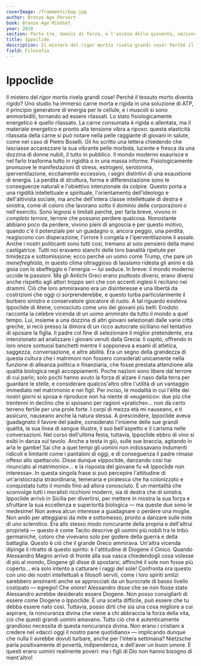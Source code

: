 ```yaml
---
coverImage: /frammenti/bap.jpg
author: Bronze Age Pervert
book: Bronze Age Mindset
year: 2018
section: Parte tre. Uomini di forza, e l'ascesa della gioventù, sezione 51
title: Ippoclide 
description: Il mistero del rigor mortis rivela grandi cose! Perché il tessuto morto diventa rigido? Uno studio ha immerso carne morta e rigida in una soluzione di ATP, il principio generatore di energia per le cellule
field: Filosofia 
---
```


# Ippoclide

Il mistero del *rigor mortis* rivela grandi cose! Perché il tessuto morto diventa rigido? Uno studio ha immerso carne morta e rigida in una soluzione di ATP, il principio generatore di energia per le cellule, e i muscoli si sono ammorbiditi, tornando ad essere rilassati. Lo stato fisiologicamente energetico è quello rilassato. La carne consumata è rigida o allentata, ma il materiale energetico e pronto alla tensione vibra a riposo: questa elasticità rilassata della carne si può notare nella pelle raggiante di giovani in salute, come nel caso di Pietro Boselli. Gli ho scritto una lettera chiedendo che lasciasse accarezzare la sua vibrante pelle morbida, lucente e fresca da una dozzina di donne nubili, il tutto in pubblico. Il mondo moderno esaurisce e nel farlo trasforma tutto in rigidità o in una massa informe. Fisiologicamente promuove le manifestazioni di stress, estrogeni, serotonina, iperventilazione, eccitamento eccessivo, i segni distintivi di una esaustione di energia. La perdita di struttura, forma e differenziazione sono le conseguenze naturali e l'obiettivo intenzionale da colpire. Questo porta a una rigidità intellettuale e spirituale, l'orientamento dell'ideologo e dell'attivista sociale, ma anche dell'intera classe intellettuale di destra e sinistra, come di coloro che lavorano sotto il dominio delle corporazioni o nell'esercito. Sono legnosi e limitati perché, per farla breve, vivono in *completo terrore*, terrore che possano perdere qualcosa. Nonostante abbiano poco da perdere, vivono pieni di angoscia e per questo motivo, quando c'è il potenziale per un guadagno o, ancora peggio, una perdita, reagiscono con disperazione, l'orrore li congela e l'iperventilazione li assale. Anche i nostri politicanti sono tutti così, tremano al solo pensiero della mano castigatrice. Tutti noi eravamo stanchi delle loro banalità ripetute per timidezza e sottomissione; ecco perché un uomo come Trump, che pare *un menefreghista*, in questo clima oltraggioso di lassismo ridesta gli animi e dà gioia con lo sbeffeggio e l'energia — lui seduce. In breve: il mondo moderno uccide le passioni. Ma gli Antichi Greci erano piuttosto diversi, erano diversi anche rispetto agli attori troppo seri che con accenti inglesi li recitano nei drammi. Ciò che loro ammiravano era un disinteresse e una libertà da costrizioni che oggi ci sorprenderebbe, e questo turba particolarmente il burbero sinistro e conservatore giocatore di ruolo. A tal riguardo esisteva Ippoclide di Atene, conosciuto come uno dei giovani più belli: Erodoto racconta la celebre vicenda di un uomo ammirato da tutto il mondo a quel tempo. Lui, insieme a una dozzina di altri giovani selezionati dalle varie città greche, si recò presso la dimora di un ricco autocrate siciliano nel tentativo di sposare la figlia. Il padre col fine di selezionare il miglior pretendente, era intenzionato ad analizzare i giovani venuti dalla Grecia: li ospitò, offrendo in loro onore sontuosi banchetti mentre li sopponeva a esami di atletica, saggezza, conversazione, e altre abilità. Era un segno della grandezza di questa cultura che i matrimoni non fossero considerati unicamente nella funzione di alleanza politica o finanziaria, che fosse prestata attenzione alla qualità biologica negli accoppiamenti. Poche nazioni sono libere dal terrore di cui parlo; solo pochi hanno avuto la forza di alzare il naso dalla terra per guardare le stelle, e considerare qualcos'altro oltre l'utilità di un vantaggio immediato nel matrimonio e nei figli. Per inciso, le modalità in cui l'élite dei nostri giorni si sposa e riproduce non ha niente di «eugenico»: due più che trentenni in declino che si sposano per ragioni «pratiche»... non dà certo terreno fertile per una prole forte. I corpi di mezza età mi nauseano, e ti assicuro, nauseano anche la natura stessa. A prescindere, Ippoclide aveva guadagnato il favore del padre, considerato l'insieme delle sue grandi qualità, la sua linea di sangue illustre, il suo bell'aspetto e il carisma nelle conversazioni. Nel corso dell'ultima festa, tuttavia, Ippoclide ebbro di vino si esibì in danza sul tavolo. Anche a testa in giù, sulle sue braccia, agitando in aria le gambe! Sai che a quei tempi gli uomini non indossavano indumenti ridicoli e limitanti come i pantaloni di oggi, e di conseguenza il padre rimase offeso allo spettacolo. Disse dunque «Ippoclide, danzando così hai rinunciato al matrimonio»... e la risposta del giovane fu «A Ippoclide non interessa». In questa singola frase si può percepire l'attitudine di un'aristocrazia straordinaria, temeraria e piratesca che ha colonizzato e conquistato tutto il mondo fino ad allora conosciuto. È un mentalità che sconvolge tutti i moralisti ricchioni moderni, sia di destra che di sinistra. Ippoclide arrivò in Sicilia per divertirsi, per mettere in mostra la sua forza e sfruttare la sua eccellenza e superiorità biologica — ma queste due sono le medesime! Non aveva alcun interesse a guadagnare o perdere una moglie. Non andò per atteggiarsi da mite e sottomesso, pronto a danzare sulle note di uno sclerotico. Era allo stesso modo noncurante della propria e dell'altrui proprietà — questo è come Tacito descrive gli uomini più nobili tra le tribù germaniche, coloro che vivevano solo per godere della guerra e della battaglia. *Questo* è ciò che il grande Greco ammirava. Un'altra vicenda dipinge il ritratto di questo spirito: è l'attitudine di Diogene il Cinico. Quando Alessandro Magno arrivò di fronte alla sua vasca chiedendogli cosa volesse di più al mondo, Diogene gli disse di spostarsi, affinché il sole non fosse più coperto... era solo intento a catturare i raggi del sole! Confronta ora questo con uno dei nostri intellettuali e filosofi servili, come i loro spiriti smilzi sarebbero ansimanti anche se approcciati da un burocrate di basso livello costipato — egregio! Che *onore*! Alessandro disse che se non fosse stato Alessandro avrebbe desiderato essere Diogene. Non posso consigliarti di essere come Diogene o Ippoclide. È una scelta difficile, può essere che tu debba essere nato così. Tuttavia, posso dirti che sia una cosa migliore a cui aspirare, la noncuranza divina che viene a chi abbraccia la forza della vita, ciò che questi grandi uomini amavano. Tutto ciò che è autenticamente grandioso necessita di questa noncuranza divina. Non erano i cristiani a credere nel «dacci oggi il nostro pane quotidiano» — implicando dunque che nulla li avrebbe dovuti turbare, anche per l'intera settimana? Nietzsche parla positivamente di povertà, indipendenza, e dell'aver un buon umore. E questi erano uomini realmente poveri: ma i figli di Dio non hanno bisogno di nient'altro!

